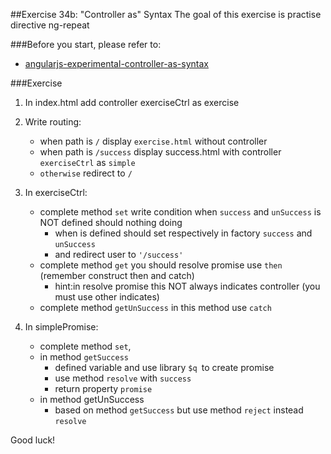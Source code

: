 ##Exercise 34b: "Controller as" Syntax
The goal of this exercise is practise directive ng-repeat

###Before you start, please refer to:
* [angularjs-experimental-controller-as-syntax](https://egghead.io/lessons/angularjs-experimental-controller-as-syntax)

###Exercise

1. In index.html add controller exerciseCtrl as exercise
2. Write routing:
    * when path is ```/``` display ```exercise.html``` without controller
    * when path is ```/success``` display success.html with controller ```exerciseCtrl``` as ```simple```
    * ```otherwise``` redirect to ```/```

2. In exerciseCtrl:
    * complete method ```set``` write condition when ```success``` and ```unSuccess``` is NOT defined should nothing doing
        * when is defined should set respectively in factory ```success``` and ```unSuccess```
        * and redirect user to ```'/success'```
    * complete method ```get``` you should resolve promise use ```then``` (remember construct then and catch)
        * hint:in resolve  promise this NOT always indicates controller (you must use other indicates)
    * complete method ```getUnSuccess``` in this method use ```catch```

3. In simplePromise:
    * complete method ```set```,
    * in method ```getSuccess```
        * defined variable and use library ```$q ```to create promise
        * use method ```resolve``` with ```success```
        * return property ```promise```
    * in method getUnSuccess
        * based on method ```getSuccess``` but use method ```reject``` instead ```resolve```


Good luck!